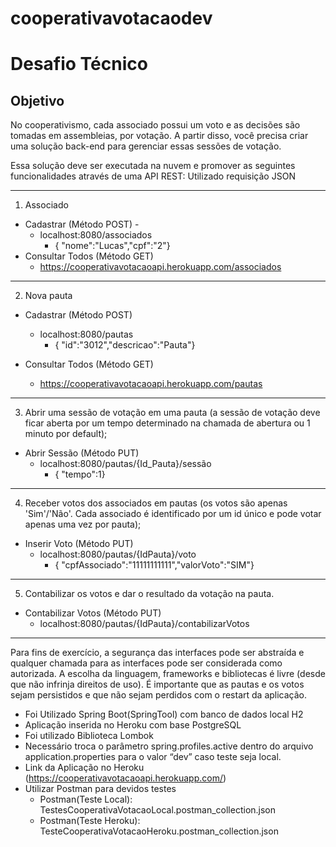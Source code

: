 # cooperativavotacaodev

# Desafio Técnico
## Objetivo
No cooperativismo, cada associado possui um voto e as decisões são tomadas em assembleias, por votação. A partir disso, você precisa criar uma solução back-end para gerenciar essas sessões de votação. 

Essa solução deve ser executada na nuvem e promover as seguintes funcionalidades através de uma API REST: Utilizado requisição JSON

***

1. Associado
* Cadastrar (Método POST) - 
  * localhost:8080/associados 
    * { "nome":"Lucas","cpf":"2"}
* Consultar Todos (Método GET)
  * https://cooperativavotacaoapi.herokuapp.com/associados

***

2. Nova pauta
* Cadastrar (Método POST)
  * localhost:8080/pautas
    * { "id":"3012","descricao":"Pauta"}

* Consultar Todos (Método GET)
  * https://cooperativavotacaoapi.herokuapp.com/pautas


***


3. Abrir uma sessão de votação em uma pauta (a sessão de votação deve ficar aberta por um tempo determinado na chamada de abertura ou 1 minuto por default); 

* Abrir Sessão (Método PUT)
  * localhost:8080/pautas/{Id_Pauta}/sessão
    * { "tempo":1}


***

4. Receber votos dos associados em pautas (os votos são apenas 'Sim'/'Não'. Cada associado é identificado por um id único e pode votar apenas uma vez por pauta); 
* Inserir Voto (Método PUT)
  * localhost:8080/pautas/{IdPauta}/voto
    * { "cpfAssociado":"11111111111","valorVoto":"SIM"}


***

5. Contabilizar os votos e dar o resultado da votação na pauta. 
* Contabilizar Votos (Método PUT)
  * localhost:8080/pautas/{IdPauta}/contabilizarVotos


***


Para fins de exercício, a segurança das interfaces pode ser abstraída e qualquer chamada para as interfaces pode ser considerada como autorizada. A escolha da linguagem, frameworks e bibliotecas é livre (desde que não infrinja direitos de uso). 
É importante que as pautas e os votos sejam persistidos e que não sejam perdidos com o restart da aplicação.

* Foi Utilizado Spring Boot(SpringTool) com banco de dados local H2
* Aplicação inserida no Heroku com base PostgreSQL
* Foi utilizado Biblioteca Lombok
* Necessário troca o parâmetro spring.profiles.active dentro do arquivo  application.properties para o valor “dev” caso teste seja local.
* Link da Aplicação no Heroku (https://cooperativavotacaoapi.herokuapp.com/)
* Utilizar Postman para devidos testes
  * Postman(Teste Local): TestesCooperativaVotacaoLocal.postman_collection.json
  * Postman(Teste Heroku): TesteCooperativaVotacaoHeroku.postman_collection.json
